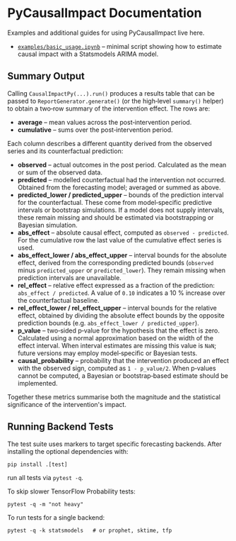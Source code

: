 # PyCausalImpact Documentation

Examples and additional guides for using PyCausalImpact live here.

- [`examples/basic_usage.ipynb`](examples/basic_usage.ipynb) –
  minimal script showing how to estimate causal impact with a
  Statsmodels ARIMA model.

## Summary Output

Calling `CausalImpactPy(...).run()` produces a results table that can be passed to `ReportGenerator.generate()` (or the high‑level `summary()` helper) to obtain a two‑row summary of the intervention effect. The rows are:

- **average** – mean values across the post‑intervention period.
- **cumulative** – sums over the post‑intervention period.

Each column describes a different quantity derived from the observed series and its counterfactual prediction:

- **observed** – actual outcomes in the post period. Calculated as the mean or sum of the observed data.
- **predicted** – modelled counterfactual had the intervention not occurred. Obtained from the forecasting model; averaged or summed as above.
- **predicted_lower / predicted_upper** – bounds of the prediction interval for the counterfactual. These come from model‑specific predictive intervals or bootstrap simulations. If a model does not supply intervals, these remain missing and should be estimated via bootstrapping or Bayesian simulation.
- **abs_effect** – absolute causal effect, computed as `observed - predicted`. For the cumulative row the last value of the cumulative effect series is used.
- **abs_effect_lower / abs_effect_upper** – interval bounds for the absolute effect, derived from the corresponding predicted bounds (`observed` minus `predicted_upper` or `predicted_lower`). They remain missing when prediction intervals are unavailable.
- **rel_effect** – relative effect expressed as a fraction of the prediction: `abs_effect / predicted`. A value of `0.10` indicates a 10 % increase over the counterfactual baseline.
- **rel_effect_lower / rel_effect_upper** – interval bounds for the relative effect, obtained by dividing the absolute effect bounds by the opposite prediction bounds (e.g. `abs_effect_lower / predicted_upper`).
- **p_value** – two‑sided p‑value for the hypothesis that the effect is zero. Calculated using a normal approximation based on the width of the effect interval. When interval estimates are missing this value is `NaN`; future versions may employ model‑specific or Bayesian tests.
- **causal_probability** – probability that the intervention produced an effect with the observed sign, computed as `1 - p_value/2`. When p‑values cannot be computed, a Bayesian or bootstrap‑based estimate should be implemented.

Together these metrics summarise both the magnitude and the statistical significance of the intervention's impact.

## Running Backend Tests

The test suite uses markers to target specific forecasting backends. After installing the optional dependencies with:

```
pip install .[test]
```

run all tests via `pytest -q`.

To skip slower TensorFlow Probability tests:

```
pytest -q -m "not heavy"
```

To run tests for a single backend:

```
pytest -q -k statsmodels   # or prophet, sktime, tfp
```
